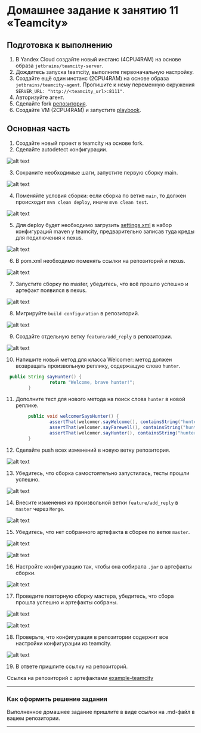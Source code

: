 # Домашнее задание к занятию 11 «Teamcity»

## Подготовка к выполнению

1. В Yandex Cloud создайте новый инстанс (4CPU4RAM) на основе образа `jetbrains/teamcity-server`.
2. Дождитесь запуска teamcity, выполните первоначальную настройку.
3. Создайте ещё один инстанс (2CPU4RAM) на основе образа `jetbrains/teamcity-agent`. Пропишите к нему переменную окружения `SERVER_URL: "http://<teamcity_url>:8111"`.
4. Авторизуйте агент.
5. Сделайте fork [репозитория](https://github.com/aragastmatb/example-teamcity).
6. Создайте VM (2CPU4RAM) и запустите [playbook](./infrastructure).

## Основная часть

1. Создайте новый проект в teamcity на основе fork.
2. Сделайте autodetect конфигурации.

![alt text](images/image.png)

3. Сохраните необходимые шаги, запустите первую сборку main.

![alt text](images/image-1.png)

4. Поменяйте условия сборки: если сборка по ветке `main`, то должен происходит `mvn clean deploy`, иначе `mvn clean test`.

![alt text](images/image-5.png)

5. Для deploy будет необходимо загрузить [settings.xml](./teamcity/settings.xml) в набор конфигураций maven у teamcity, предварительно записав туда креды для подключения к nexus.

![alt text](images/image-3.png)

6. В pom.xml необходимо поменять ссылки на репозиторий и nexus.

![alt text](images/image-4.png)

7. Запустите сборку по master, убедитесь, что всё прошло успешно и артефакт появился в nexus.

![alt text](images/image-2.png)

8. Мигрируйте `build configuration` в репозиторий.

![alt text](images/image-6.png)

9. Создайте отдельную ветку `feature/add_reply` в репозитории.

![alt text](images/image-7.png)

10. Напишите новый метод для класса Welcomer: метод должен возвращать произвольную реплику, содержащую слово `hunter`.

```java
 public String sayHunter() {
                return "Welcome, brave hunter!";
        }
```

11. Дополните тест для нового метода на поиск слова `hunter` в новой реплике.

```java
        public void welcomerSaysHunter() {
                assertThat(welcomer.sayWelcome(), containsString("hunter"));
                assertThat(welcomer.sayFarewell(), containsString("hunter"));
                assertThat(welcomer.sayHunter(), containsString("hunter"));
        }
```

12. Сделайте push всех изменений в новую ветку репозитория.

![alt text](images/image-8.png)

13. Убедитесь, что сборка самостоятельно запустилась, тесты прошли успешно.

![alt text](images/image-9.png)

14. Внесите изменения из произвольной ветки `feature/add_reply` в `master` через `Merge`.

![alt text](images/image-10.png)

15. Убедитесь, что нет собранного артефакта в сборке по ветке `master`.

![alt text](images/image-11.png)


![alt text](images/image-12.png)

16. Настройте конфигурацию так, чтобы она собирала `.jar` в артефакты сборки.

![alt text](images/image-13.png)

17. Проведите повторную сборку мастера, убедитесь, что сбора прошла успешно и артефакты собраны.

![alt text](images/image-14.png)

![alt text](images/image-16.png)

18. Проверьте, что конфигурация в репозитории содержит все настройки конфигурации из teamcity.

![alt text](images/image-15.png)

19. В ответе пришлите ссылку на репозиторий.

Ссылка на репозиторий с артефактами [example-teamcity](https://github.com/greengorych/example-teamcity/blob/main/README.md)

---

### Как оформить решение задания

Выполненное домашнее задание пришлите в виде ссылки на .md-файл в вашем репозитории.

---

